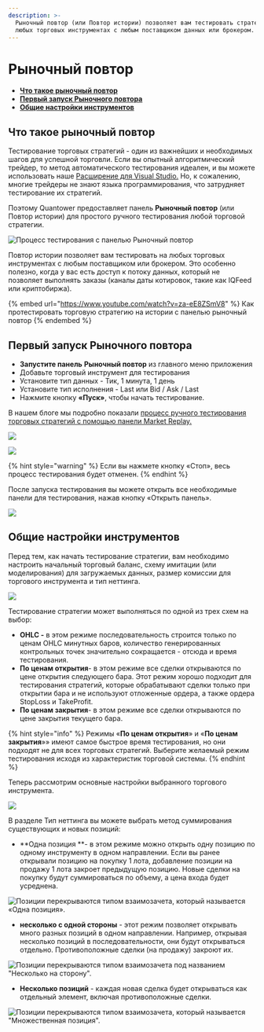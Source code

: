 ```yaml
---
description: >-
  Рыночный повтор (или Повтор истории) позволяет вам тестировать стратегии на
  любых торговых инструментах с любым поставщиком данных или брокером.
---
```


# Рыночный повтор

* ****[**Что такое рыночный повтор**](history-player.md#chto-takoe-rynochnyi-povtor)****
* ****[**Первый запуск Рыночного повтора**](history-player.md#pervyi-zapusk-rynochnogo-povtora)****
* ****[**Общие настройки инструментов**](history-player.md#obshie-nastroiki-instrumentov)****

## Что такое рыночный повтор

Тестирование торговых стратегий - один из важнейших и необходимых шагов для успешной торговли. Если вы опытный алгоритмический трейдер, то метод автоматического тестирования идеален, и вы можете использовать наше [Расширение для Visual Studio.](https://help.quantower.com.ru/quantower-algo/installing-visual-studio) Но, к сожалению, многие трейдеры не знают языка программирования, что затрудняет тестирование их стратегий.

Поэтому Quantower предоставляет панель **Рыночный повтор** (или Повтор истории) для простого ручного тестирования любой торговой стратегии.

![Процесс тестирования с панелью Рыночный повтор](../.gitbook/assets/history-player.png)

Повтор истории позволяет вам тестировать на любых торговых инструментах с любым поставщиком или брокером. Это особенно полезно, когда у вас есть доступ к потоку данных, который не позволяет выполнять заказы (каналы даты котировок, такие как IQFeed или криптобиржа).

{% embed url="https://www.youtube.com/watch?v=za-eE8ZSmV8" %}
Как протестировать торговую стратегию на истории с панелью рыночный повтор
{% endembed %}

## Первый запуск Рыночного повтора

* **Запустите панель** **Рыночный повтор** из главного меню приложения
* Добавьте торговый инструмент для тестирования
* Установите тип данных - Тик, 1 минута, 1 день
* Установите тип исполнения - Last или Bid / Ask / Last
* Нажмите кнопку **«Пуск»**, чтобы начать тестирование.

В нашем блоге мы подробно показали [процесс ручного тестирования торговых стратегий с помощью панели Market Replay.](https://www.quantower.com/blog/software-for-manual-backtesting-a-brief-review-of-history-player-plugin)

![](../.gitbook/assets/menyu-rynochnyi-povtor.png)

![](../.gitbook/assets/obshii-vid-rynochnogo-povtora-s-osnovnymi-nastroikami.png)

{% hint style="warning" %}
Если вы нажмете кнопку «Стоп», весь процесс тестирования будет отменен.
{% endhint %}

После запуска тестирования вы можете открыть все необходимые панели для тестирования, нажав кнопку «Открыть панель».

![](../.gitbook/assets/vizualizaciya-povtora.gif)

## Общие настройки инструментов

Перед тем, как начать тестирование стратегии, вам необходимо настроить начальный торговый баланс, схему имитации (или моделирования) для загружаемых данных, размер комиссии для торгового инструмента и тип неттинга.

![](../.gitbook/assets/skhema-modelirovaniya.png)

Тестирование стратегии может выполняться по одной из трех схем на выбор:

* **OHLC -** в этом режиме последовательность строится только по ценам OHLC минутных баров, количество генерированных контрольных точек значительно сокращается - отсюда и время тестирования.
* **По ценам открытия**- в этом режиме все сделки открываются по цене открытия следующего бара. Этот режим хорошо подходит для тестирования стратегий, которые обрабатывают сделки только при открытии бара и не используют отложенные ордера, а также ордера StopLoss и TakeProfit.
* **По ценам закрытия**- в этом режиме все сделки открываются по цене закрытия текущего бара.

{% hint style="info" %}
Режимы «**По ценам открытия**» и «**По ценам закрытия**»» имеют самое быстрое время тестирования, но они подходят не для всех торговых стратегий. Выберите желаемый режим тестирования исходя из характеристик торговой системы.
{% endhint %}

Теперь рассмотрим основные настройки выбранного торгового инструмента.

![](../.gitbook/assets/tip-nettinga.png)

В разделе Тип неттинга вы можете выбрать метод суммирования существующих и новых позиций:

* **Одна позиция **- в этом режиме можно открыть одну позицию по одному инструменту в одном направлении. Если вы ранее открывали позицию на покупку 1 лота, добавление позиции на продажу 1 лота закроет предыдущую позицию. Новые сделки на покупку будут суммироваться по объему, а цена входа будет усреднена.

![Позиции перекрываются типом взаимозачета, который называется «Одна позиция».](../.gitbook/assets/orders-matching-mode-one-position.gif)

* **несколько с одной стороны** - этот режим позволяет открывать много разных позиций в одном направлении. Например, открывая несколько позиций в последовательности, они будут открываться отдельно. Противоположные сделки (на продажу) закроют их.

![Позиции перекрываются типом взаимозачета под названием "Несколько на сторону".](../.gitbook/assets/orders-matching-mode-multiple-per-side.gif)

* **Несколько позиций** - каждая новая сделка будет открываться как отдельный элемент, включая противоположные сделки.

![Позиции перекрываются типом взаимозачета, который называется "Множественная позиция".](../.gitbook/assets/orders-matching-mode-multiple-positions.gif)
